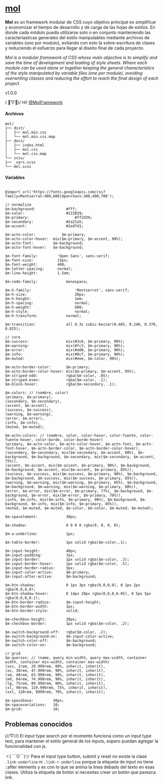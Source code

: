 # [mol](https://molframework.github.io/mol/)

**Mol** es un framework modular de CSS cuyo objetivo principal es simplificar y economizar el tiempo de desarrollo y de carga de las hojas de estilos. En donde cada módulo pueda utilizarse solo o en conjunto manteniendo las caracteríasticas generales del estilo manipulables mediante archivos de variables (uno por modulo), evitando con esto la sobre-escritura de clases y reduciendo el esfuerzo para llegar al diseño final de cada proyecto.

*Mol is a modular framework of CSS whose main objective is to simplify and save the time of development and loading of style sheets. Where each module can be used alone or together keeping the general characteristics of the style manipulated by variable files (one per module), avoiding overwriting classes and reducing the effort to reach the final design of each project.*

v1.0.0

( ﾟ▽ﾟ)/ Hi! [@MolFramework](https://twitter.com/MolFramework)


#### Archivos
```text
mol/
├── dist/
│   ├── mol.min.css
│   └── mol.min.css.map
├── docs/
│   ├── index.html
│   ├── mol.css
│   └── mol.css.map
└── scss/
├── _vars.scss
└── mol.scss
```


#### Variables
```text

@import url('https://fonts.googleapis.com/css?family=Montserrat:400,600|Open+Sans:300,400,700');

// normalize
$m-background:  			#fff;
$m-color:       			#222029;
$m-primary:						#ff2d39;
$m-secondary:   			#2a21a5;
$m-accent:      			#2ed7d1;

$m-actn-color: 			  $m-primary;
$m-actn-color-hover:  mix($m-primary, $m-accent, 90%);
$m-actn-font:         $m-background;
$m-actn-font-hover:   $m-background;

$m-font-family:     	'Open Sans', sans-serif;
$m-font-size:       	15px;
$m-font-weight:     	400;
$m-letter-spacing:  	normal;
$m-line-height:     	1.5em;

$m-code-family: 			monospace;

$m-h-family: 					'Montserrat', sans-serif;
$m-h-size:   					20px;
$m-h-height: 					1em;
$m-h-spacing:					normal;
$m-h-weight: 					600;
$m-h-style:  					normal;
$m-h-transform:  			normal;

$m-transition:				all 0.3s cubic-bezier(0.465, 0.240, 0.370, 0.825);

// core
$m-success:                 mix(#3c6, $m-primary, 90%);
$m-warning:                 mix(#fc3, $m-primary, 90%);
$m-error:                   mix(#a00, $m-primary, 90%);
$m-info:                    mix(#0cf, $m-primary, 90%);
$m-muted:                   mix(#eee, $m-color, 90%);

$m-actn-border-color:       $m-primary;
$m-actn-border-color-hover: mix($m-primary, $m-accent, 95%);
$m-striped-odd:             rgba($m-color, .05);
$m-striped-even:            rgba($m-color, .1);
$m-block-hover:             rgba($m-secondary, .1);

$m-colors: // (nombre, color)
(primary, $m-primary),
(secondary, $m-secondary),
(accent, $m-accent),
(success, $m-success),
(warning, $m-warning),
(error, $m-error),
(info, $m-info),
(muted, $m-muted);

$m-actn-colors: // (nombre, color, color-hover, color-fuente, color-fuente-hover, color-borde, color-borde-hover)
(primary, $m-actn-color, $m-actn-color-hover, $m-actn-font, $m-actn-font-hover, $m-actn-border-color, $m-actn-border-color-hover),
(secondary, $m-secondary, mix($m-secondary, $m-accent, 80%), $m-background, $m-background, $m-secondary, mix($m-secondary, $m-accent, 75%)),
(accent, $m-accent, mix($m-accent, $m-primary, 90%), $m-background, $m-background, $m-accent, mix($m-accent, $m-primary, 85%)),
(success, $m-success, mix($m-success, $m-primary, 90%), $m-background, $m-background, $m-success, mix($m-success, $m-primary, 85%)),
(warning, $m-warning, mix($m-warning, $m-primary, 85%), $m-background, $m-background, $m-warning, mix($m-warning, $m-primary, 80%)),
(error, $m-error, mix($m-error, $m-primary, 77%), $m-background, $m-background, $m-error, mix($m-error, $m-primary, 70%)),
(info, $m-info, mix($m-info, $m-primary, 90%), $m-background, $m-background, $m-info, mix($m-info, $m-primary, 85%)),
(muted, $m-muted, $m-muted, $m-color, $m-color, $m-muted, $m-muted);

$m-spacelement:             30px;

$m-shadow:                  0 0 0 0 rgba(0, 0, 0, 0);

$m-a-underline:             1px;

$m-table-border:            1px solid rgba($m-color,.1);

$m-input-height:            40px;
$m-input-padding:           7px;
$m-input-border:            1px solid rgba($m-color, .3);
$m-input-border-hover:      1px solid rgba($m-color, .5);
$m-input-border-radius:     5px;
$m-input-color-active:      $m-primary;
$m-input-after-active:      $m-background;

$m-btn-shadow:              0 1px 3px rgba(0,0,0,0), 0 1px 2px rgba(0,0,0,0);
$m-btn-shadow-hover:        0 14px 28px rgba(0,0,0,0.05), 0 5px 5px rgba(0,0,0,0.1);
$m-btn-border-radius:       $m-input-height;
$m-btn-border-width:        1px;
$m-btn-border-style:        solid;

$m-checkbox-height:         20px;
$m-checkbox-border:         1px solid rgba($m-color, .2);

$m-switch-background-off:   rgba($m-color, .2);
$m-switch-background-on:    $m-input-color-active;
$m-switch-color-off:        $m-background;
$m-switch-color-on:         $m-background;

// grid
$m-queries: // (name, query min-width, query max-width, container width, container min-width, container max-width)
(xxs, 1rem, 29.999rem, 80%, inherit, inherit),
(xs, 30rem, 47.999rem, 90%, inherit, inherit),
(sm, 48rem, 63.999rem, 90%, inherit, inherit),
(md, 64rem, 74.999rem, 90%, inherit, inherit),
(lg, 75rem, 89.999rem, 80%, inherit, inherit),
(xl, 90rem, 119.999rem, 75%, inherit, inherit),
(xxl, 120rem, 9999rem, 70%, inherit, inherit);

$m-spacebase:         30px;
$m-spacevariations:   10;
$m-grid:              10;

```


## Problemas conocidos

(//▽//) El input type search por el momento funciona como un input type text, para mantener el estilo general de los inputs, espero puedan agregar la funcionalidad con js.

ヾ( ￣O￣)ツ Para el input type button, submit y reset no existe la clase `.link-underline` ni `.link-r-underline` porque la etiqueta de input no tiene ::after elements y es con lo que se anima la línea debado del texto en esas clases. Utiliza la etiqueta de botón si necesitas crear un botón que parezca link.
